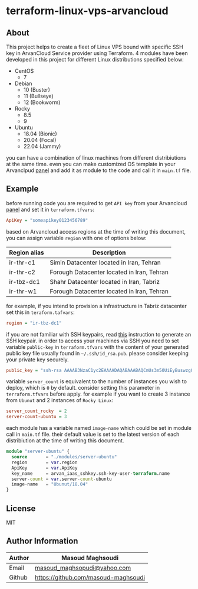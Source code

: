 # terraform-linux-vps-arvancloud

## About

This project helps to create a fleet of Linux VPS bound with specific SSH key in ArvanCloud Service provider using Terraform. 4 modules have been developed in this project for different Linux distributions specified below:

- CentOS
  - 7
- Debian
  - 10 (Buster)
  - 11 (Bullseye)
  - 12 (Bookworm)
- Rocky
  - 8.5
  - 9
- Ubuntu
  - 18.04 (Bionic)
  - 20.04 (Focal)
  - 22.04 (Jammy)

you can have a combination of linux machines from different distribiutions at the same time. even you can make customized OS template in your Arvanclpud [panel](https://panel.arvancloud.ir) and add it as module to the code and call it in `main.tf` file.

## Example

before running code you are required to get `API key` from your Arvancloud [panel](https://panel.arvancloud.ir) and set it in `terraform.tfvars`:

```ini
ApiKey = "someapikey0123456789"
```

based on Arvancloud access regions at the time of writing this document, you can assign variable `region` with one of options below:

| Region alias | Description                                |
| ------------ | ------------------------------------------ |
| ir-thr-c1    | Simin Datacenter located in Iran, Tehran   |
| ir-thr-c2    | Forough Datacenter located in Iran, Tehran |
| ir-tbz-dc1   | Shahr Datacenter located in Iran, Tabriz   |
| ir-thr-w1    | Forough Datacenter located in Iran, Tehran |

for example, if you intend to provision a infrastructure in Tabriz datacenter set this in `teraform.tafvars`:

```ini
region = "ir-tbz-dc1"
```

if you are not familiar with SSH keypairs, read [this](https://docs.oracle.com/en/cloud/cloud-at-customer/occ-get-started/generate-ssh-key-pair.html) instruction to generate an SSH keypair. in order to access your machines via SSH you need to set variable `public-key` in `terraform.tfvars` with the content of your generated public key file usually found in `~/.ssh/id_rsa.pub`. please consider keeping your private key securely.

```ini
public_key = "ssh-rsa AAAAB3NzaC1yc2EAAAADAQABAAABAQCmUs3m50UiEyBuswzg8gAUtI0ewRTHiqT6k1bsLCX3YWDrC7k+uLvBnxHoyKdCMedAg95Wf+rIc4Ph86m+LNyKrYN1Pji4/toWhNH1dQN5edadCnZXe9TrFwNIRfCSVsp1PDedAdvLut5V0mGLOA9l/iILjaCM+hw9ljV9XFnB5Na80R2T1C7oFXn2/bxp1+QCC5eUnVh3WkG9C9HNSh27eLP/mAW7OIhyt6PV5yOd8AtjIFoCAO0cCyMiH4btB488jWGezx47jRnfYBIHjkL9CnvkccAx3YSAiTcikIUJUDk3O+ptrkKckJ75Ea2yzMzvcAYhVEGrkw5gNzpX8x5R"
```

variable `server_count` is equivalent to the number of instances you wish to deploy, which is `0` by default. consider setting this parameter in `terraform.tfvars` before apply. for example if you want to create 3 instance from `Ubunut` and 2 instances of `Rocky Linux`:

```ini
server_count_rocky  = 2
server-count-ubuntu = 3
```

each module has a variable named `image-name` which could be set in module call in `main.tf` file. their default value is set to the latest version of each distribiution at the time of writing this document.

```terraform
module "server-ubuntu" {
  source       = "./modules/server-ubuntu"
  region       = var.region
  ApiKey       = var.ApiKey
  key_name     = arvan_iaas_sshkey.ssh-key-user-terraform.name
  server-count = var.server-count-ubuntu
  image-name   = "Ubunut/18.04"
}
```

## License

MIT

## Author Information

| Author | Masoud Maghsoudi                      |
| ------ | ------------------------------------- |
| Email  | <masoud_maghsopudi@yahoo.com>         |
| Github | <https://github.com/masoud-maghsoudi> |
